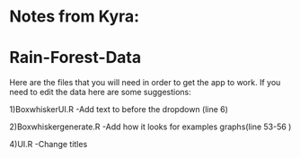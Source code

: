 
# Notes from Kyra:


# Rain-Forest-Data

Here are the files that you will need in order to get the app to work.
 If you need to edit the data here are some suggestions:
	
  1)BoxwhiskerUI.R
   -Add text to before the dropdown (line 6)
   
   
   2)Boxwhiskergenerate.R
    -Add how it looks for examples graphs(line 53-56 )
      
      
   4)UI.R
     -Change titles 
   
   
   
    
